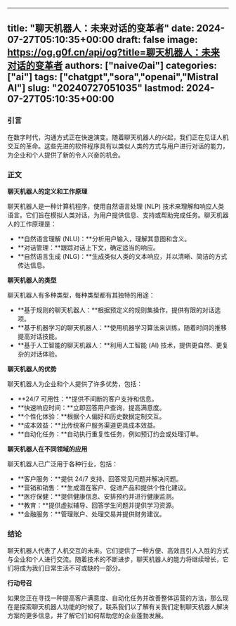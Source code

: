 
---
title: "聊天机器人：未来对话的变革者"
date: 2024-07-27T05:10:35+00:00
draft: false
image: https://og.g0f.cn/api/og?title=聊天机器人：未来对话的变革者
authors: ["naiveのai"]
categories: ["ai"]
tags: ["chatgpt","sora","openai","Mistral AI"]
slug: "20240727051035"
lastmod: 2024-07-27T05:10:35+00:00
---
### 引言

在数字时代，沟通方式正在快速演变。随着聊天机器人的兴起，我们正在见证人机交互的革命。这些先进的软件程序具有以类似人类的方式与用户进行对话的能力，为企业和个人提供了新的令人兴奋的机会。

### 正文

**聊天机器人的定义和工作原理**

聊天机器人是一种计算机程序，使用自然语言处理 (NLP) 技术来理解和响应人类语言。它们旨在模拟人类对话，为用户提供信息、支持或帮助完成任务。聊天机器人的工作原理是：

* **自然语言理解 (NLU)：**分析用户输入，理解其意图和含义。
* **对话管理：**跟踪对话上下文，确定适当的响应。
* **自然语言生成 (NLG)：**生成类似人类的文本响应，并以清晰、简洁的方式传达信息。

**聊天机器人的类型**

聊天机器人有多种类型，每种类型都有其独特的用途：

* **基于规则的聊天机器人：**根据预定义的规则集操作，提供有限的对话选项。
* **基于机器学习的聊天机器人：**使用机器学习算法来训练，随着时间的推移提高对话技能。
* **基于人工智能的聊天机器人：**利用人工智能 (AI) 技术，提供更自然、更复杂的对话体验。

**聊天机器人的优势**

聊天机器人为企业和个人提供了许多优势，包括：

* **24/7 可用性：**提供不间断的客户支持和信息。
* **快速响应时间：**立即回答用户查询，提高满意度。
* **个性化体验：**根据个人偏好和历史数据定制交互。
* **成本效益：**比传统客户服务渠道更具成本效益。
* **自动化任务：**自动执行重复性任务，例如预订约会或处理订单。

**聊天机器人在不同领域的应用**

聊天机器人已广泛用于各种行业，包括：

* **客户服务：**提供 24/7 支持、回答常见问题并解决问题。
* **营销和销售：**生成潜在客户、促进产品和提供个性化建议。
* **医疗保健：**提供健康信息、安排预约并进行健康监测。
* **教育：**提供虚拟辅导、回答学生问题并提供学习资源。
* **金融服务：**管理账户、处理交易并提供财务建议。

### 结论

聊天机器人代表了人机交互的未来。它们提供了一种方便、高效且引人入胜的方式与企业和个人进行交流。随着技术的不断进步，聊天机器人的能力将继续增长，它们将成为我们日常生活不可或缺的一部分。

**行动号召**

如果您正在寻找一种提高客户满意度、自动化任务并改善整体运营的方法，那么现在是探索聊天机器人功能的时候了。联系我们以了解有关我们定制聊天机器人解决方案的更多信息，并了解它们如何帮助您的企业蓬勃发展。